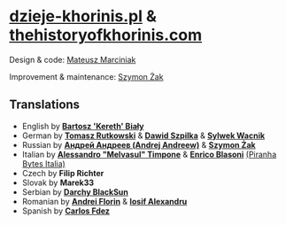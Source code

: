 # [dzieje-khorinis.pl](https://dzieje-khorinis.pl) & [thehistoryofkhorinis.com](https://thehistoryofkhorinis.com)

Design & code: [Mateusz Marciniak](https://myxoske.pl)

Improvement & maintenance: [Szymon Żak](http://szymonzak.pl)

## Translations
* English by **[Bartosz 'Kereth' Biały](mailto:kereth130@gmail.com)**
* German by **[Tomasz Rutkowski](https://www.facebook.com/tomek.rutkowski.1800)** & **[Dawid Szpilka](https://www.facebook.com/tomek.rutkowski.1800)** & **[Sylwek Wacnik](https://www.facebook.com/niejem.ciastek)**
* Russian by **[Андрей Андреев (Andrej Andreew)](https://vk.com/eynard)** & **[Szymon Żak](http://szymonzak.pl)**
* Italian by **[Alessandro "Melvasul" Timpone](https://www.facebook.com/alessandro.timpone)** & **[Enrico Blasoni](https://www.facebook.com/enrico.blasoni)** [(Piranha Bytes Italia)](https://www.facebook.com/groups/staffrisenitalia)
* Czech by **Filip Richter**
* Slovak by **Marek33**
* Serbian by **[Darchy BlackSun](mailto:ddarchy@yahoo.com)**
* Romanian by **[Andrei Florin](mailto:Andreyandrey452@gmail.com)** & **[Iosif Alexandru](mailto:iosifalexandru46@yahoo.com)**
* Spanish by **[Carlos Fdez](mailto:car_ff@hotmail.com)**
